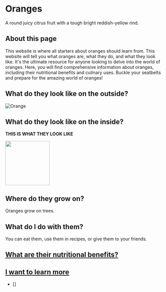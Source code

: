 # Oranges
A round juicy citrus fruit with a tough bright reddish-yellow rind.

## About this page
This website is where all starters about oranges should learn from. This website will tell you what oranges are, what they do, and what they look like. It's the ultimate resource for anyone looking to delve into the world of oranges. Here, you will find comprehensive information about oranges, including their nutritional benefits and culinary uses. Buckle your seatbelts and prepare for the amazing world of oranges!

## What do they look like on the outside?

![Orange](https://encrypted-tbn0.gstatic.com/images?q=tbn:ANd9GcRmUGPaZWHto5jQoloGeskrvPXfIcjEnCFjEQ&usqp=CAU)

## What do they look like on the inside?
**THIS IS WHAT THEY LOOK LIKE**


<img src="https://media.tenor.com/jnJe3VXdnCkAAAAC/orange-orange-sticker.gif" width="140" height="140" />


## Where do they grow on?
Oranges grow on trees.

## What do I do with them?
You can eat them, use them in recipes, or give them to your friends.


## [What are their nutritional benefits?](https://www.webmd.com/food-recipes/health-benefits-oranges)



## [I want to learn more](https://en.wikipedia.org/wiki/Orange_(fruit))

- []
